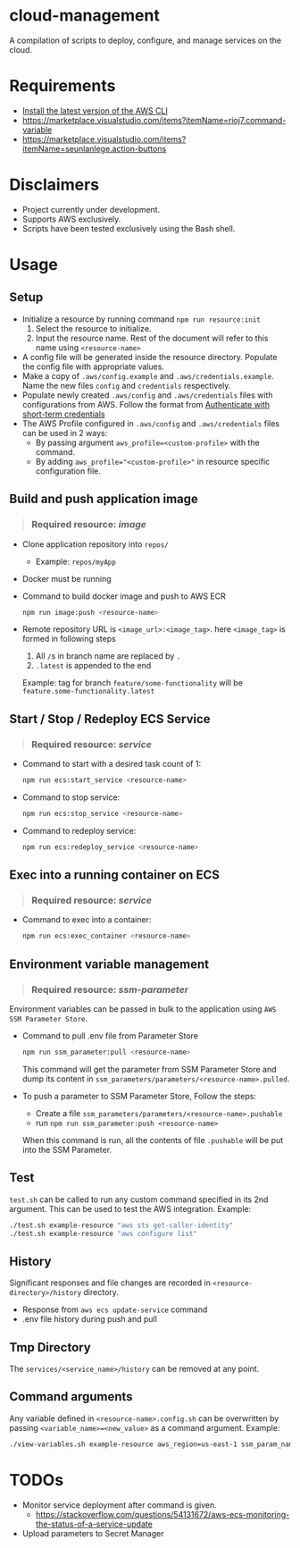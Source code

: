# cloud-management

A compilation of scripts to deploy, configure, and manage services on the cloud.

# Requirements

- [Install the latest version of the AWS CLI](https://docs.aws.amazon.com/cli/latest/userguide/getting-started-install.html)
- https://marketplace.visualstudio.com/items?itemName=rioj7.command-variable
- https://marketplace.visualstudio.com/items?itemName=seunlanlege.action-buttons

# Disclaimers

- Project currently under development.
- Supports AWS exclusively.
- Scripts have been tested exclusively using the Bash shell.

# Usage

## Setup

- Initialize a resource by running command `npm run resource:init`
  1. Select the resource to initialize.
  2. Input the resource name. Rest of the document will refer to this name using `<resource-name>`
- A config file will be generated inside the resource directory. Populate the config file with appropriate values.
- Make a copy of `.aws/config.example` and `.aws/credentials.example`. Name the new files `config` and `credentials` respectively.
- Populate newly created `.aws/config` and `.aws/credentials` files with configurations from AWS. Follow the format from [Authenticate with short-term credentials](https://docs.aws.amazon.com/cli/latest/userguide/cli-authentication-short-term.html)
- The AWS Profile configured in `.aws/config` and `.aws/credentials` files can be used in 2 ways:
  - By passing argument `aws_profile=<custom-profile>` with the command.
  - By adding `aws_profile="<custom-profile>"` in resource specific configuration file.

## Build and push application image

> ### Required resource: _image_

- Clone application repository into `repos/`
  - Example: `repos/myApp`
- Docker must be running
- Command to build docker image and push to AWS ECR
  ```bash
  npm run image:push <resource-name>
  ```
- Remote repository URL is `<image_url>:<image_tag>`. here `<image_tag>` is formed in following steps

  1. All `/`s in branch name are replaced by `.`
  2. `.latest` is appended to the end

  Example: tag for branch `feature/some-functionality` will be `feature.some-functionality.latest`

## Start / Stop / Redeploy ECS Service

> ### Required resource: _service_

- Command to start with a desired task count of 1:
  ```bash
  npm run ecs:start_service <resource-name>
  ```
- Command to stop service:
  ```bash
  npm run ecs:stop_service <resource-name>
  ```
- Command to redeploy service:
  ```bash
  npm run ecs:redeploy_service <resource-name>
  ```

## Exec into a running container on ECS

> ### Required resource: _service_

- Command to exec into a container:
  ```bash
  npm run ecs:exec_container <resource-name>
  ```

## Environment variable management

> ### Required resource: _ssm-parameter_

Environment variables can be passed in bulk to the application using `AWS SSM Parameter Store`.

- Command to pull .env file from Parameter Store

  ```bash
  npm run ssm_parameter:pull <resource-name>
  ```

  This command will get the parameter from SSM Parameter Store and dump its content in `ssm_parameters/parameters/<resource-name>.pulled`.

- To push a parameter to SSM Parameter Store, Follow the steps:

  - Create a file `ssm_parameters/parameters/<resource-name>.pushable`
  - run `npm run ssm_parameter:push <resource-name>`

  When this command is run, all the contents of file `.pushable` will be put into the SSM Parameter.

## Test

`test.sh` can be called to run any custom command specified in its 2nd argument. This can be used to test the AWS integration. Example:

```bash
./test.sh example-resource "aws sts get-caller-identity"
./test.sh example-resource "aws configure list"
```

## History

Significant responses and file changes are recorded in `<resource-directory>/history` directory.

- Response from `aws ecs update-service` command
- .env file history during push and pull

## Tmp Directory

The `services/<service_name>/history` can be removed at any point.

## Command arguments

Any variable defined in `<resource-name>.config.sh` can be overwritten by passing `<variable_name>=<new_value>` as a command argument. Example:

```bash
./view-variables.sh example-resource aws_region=us-east-1 ssm_param_name="/new/parameter"
```

# TODOs

- Monitor service deployment after command is given.
  - https://stackoverflow.com/questions/54131672/aws-ecs-monitoring-the-status-of-a-service-update
- Upload parameters to Secret Manager
